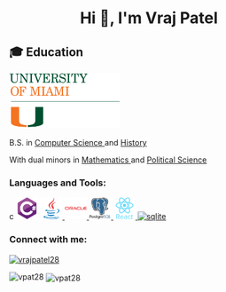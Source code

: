 
<h1 align="center">Hi 👋, I'm Vraj Patel</h1>


## 🎓 Education
<p align="left"> 
    <img src="https://github.com/vpat28/Images/blob/main/University_of_Miami_logo.svg.png" alt="android" width="200" height="100"/> 
</p>
B.S. in
<a href="https://bulletin.miami.edu/undergraduate-academic-programs/arts-sciences/computer-science/computer-science-bs-students-arts-sciences/#curriculumtext">
Computer Science
</a> 
and 
<a href="https://bulletin.miami.edu/undergraduate-academic-programs/arts-sciences/history/history-ba/#curriculumtext">
    History
</a>


With dual minors in 
<a href="https://bulletin.miami.edu/undergraduate-academic-programs/arts-sciences/mathematics/mathematics-minor/#curriculumtext">
    Mathematics
</a> 
and 
<a href="https://bulletin.miami.edu/undergraduate-academic-programs/arts-sciences/political-science/political-science-minor/">
    Political Science
</a>







<h3 align="left">Languages and Tools:</h3>
c <img src="https://raw.githubusercontent.com/devicons/devicon/master/icons/csharp/csharp-original.svg" alt="csharp" width="40" height="40"/> </a> <a href="https://www.java.com" target="_blank" rel="noreferrer"> <img src="https://raw.githubusercontent.com/devicons/devicon/master/icons/java/java-original.svg" alt="java" width="40" height="40"/> </a> <a href="https://www.oracle.com/" target="_blank" rel="noreferrer"> <img src="https://raw.githubusercontent.com/devicons/devicon/master/icons/oracle/oracle-original.svg" alt="oracle" width="40" height="40"/> </a> <a href="https://www.postgresql.org" target="_blank" rel="noreferrer"> <img src="https://raw.githubusercontent.com/devicons/devicon/master/icons/postgresql/postgresql-original-wordmark.svg" alt="postgresql" width="40" height="40"/> </a> <a href="https://reactjs.org/" target="_blank" rel="noreferrer"> <img src="https://raw.githubusercontent.com/devicons/devicon/master/icons/react/react-original-wordmark.svg" alt="react" width="40" height="40"/> </a> <a href="https://www.sqlite.org/" target="_blank" rel="noreferrer"> <img src="https://www.vectorlogo.zone/logos/sqlite/sqlite-icon.svg" alt="sqlite" width="40" height="40"/> </a> </p>

<h3 align="left">Connect with me:</h3>
<p align="left">
<a href="https://linkedin.com/in/vrajpatel28" target="blank"><img align="center" src="https://raw.githubusercontent.com/rahuldkjain/github-profile-readme-generator/master/src/images/icons/Social/linked-in-alt.svg" alt="vrajpatel28" height="30" width="40" /></a>
</p>

<p><img align="left" src="https://github-readme-stats.vercel.app/api/top-langs?username=vpat28&show_icons=true&locale=en&layout=compact" alt="vpat28" /></p>

<p>&nbsp;<img align="center" src="https://github-readme-stats.vercel.app/api?username=vpat28&show_icons=true&locale=en" alt="vpat28" /></p>
